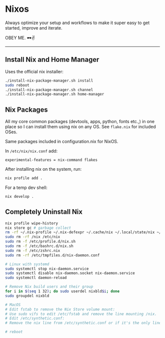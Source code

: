 # Nixos

Always optimize your setup and workflows to make it super easy to get started, improve and iterate. 


OBEY ME.
🕶️✌️

---
## Install Nix and Home Manager

Uses the official nix installer:
```bash
./install-nix-package-manager.sh install
sudo reboot
./install-nix-package-manager.sh channel
./install-nix-package-manager.sh home-manager
```

## Nix Packages

All my core common packages (devtools, apps, python, fonts etc.,) in one place so I can install them using nix on any OS. See `flake.nix` for included OSes.

Same packages included in configuration.nix for NixOS.

In `/etc/nix/nix.conf` add:
```
experimental-features = nix-command flakes
```

After installing nix on the system, run:
```bash
nix profile add .
```

For a temp dev shell:
```bash
nix develop .
```

## Completely Uninstall Nix
```bash
nix profile wipe-history
nix store gc # garbage collect
rm -rf ~/.nix-profile ~/.nix-defexpr ~/.cache/nix ~/.local/state/nix ~/.nix* ~/.config/nixpkgs
sudo rm -rf /nix /etc/nix
sudo rm -f /etc/profile.d/nix.sh
sudo rm -f /etc/bashrc.d/nix.sh
sudo rm -f /etc/zshrc.nix
sudo rm -rf /etc/tmpfiles.d/nix-daemon.conf

# Linux with systemd
sudo systemctl stop nix-daemon.service
sudo systemctl disable nix-daemon.socket nix-daemon.service
sudo systemctl daemon-reload

# Remove Nix build users and their group
for i in $(seq 1 32); do sudo userdel nixbld$i; done
sudo groupdel nixbld

# MacOS
# Edit fstab to remove the Nix Store volume mount:
# Use sudo vifs to edit /etc/fstab and remove the line mounting /nix.
# Edit /etc/synthetic.conf:
# Remove the nix line from /etc/synthetic.conf or if it's the only line, you can delete the file.

# reboot
```
